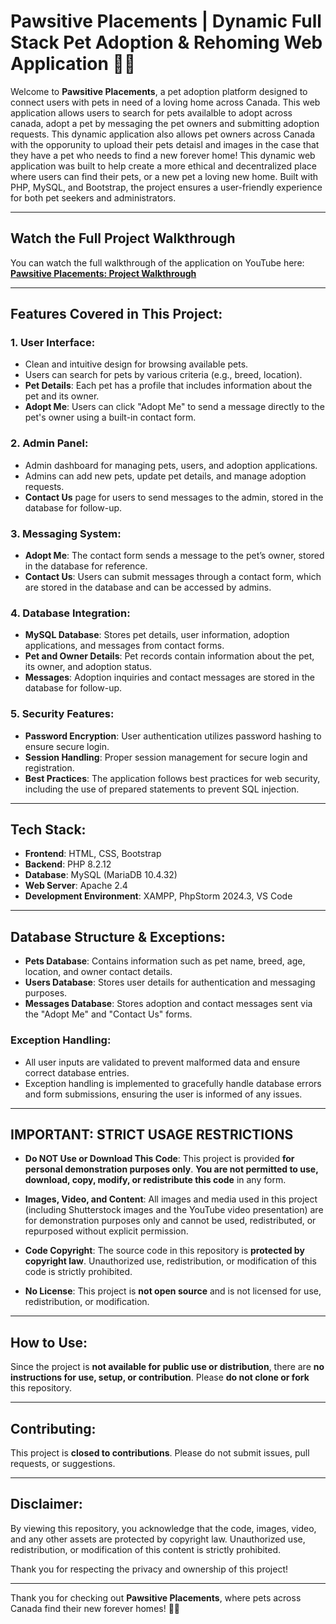 # Pawsitive Placements | Dynamic Full Stack Pet Adoption & Rehoming Web Application 🐾✨

Welcome to **Pawsitive Placements**, a pet adoption platform designed to connect users with pets in need of a loving home across Canada. This web application allows users to search for pets availalble to adopt across canada, adopt a pet by messaging the pet owners and submitting adoption requests. This dynamic application also allows pet owners across Canada with the opporunity to upload their pets detaisl and images in the case that they have a pet who needs to find a new forever home! This dynamic web application was built to help create a more ethical and decentralized place where users can find their pets, or a new pet a loving new home.  Built with PHP, MySQL, and Bootstrap, the project ensures a user-friendly experience for both pet seekers and administrators.

---

## Watch the Full Project Walkthrough

You can watch the full walkthrough of the application on YouTube here:  
[**Pawsitive Placements: Project Walkthrough**](https://youtu.be/pMGs_T0L7Ts)

---

## Features Covered in This Project:

### 1. **User Interface:**
- Clean and intuitive design for browsing available pets.
- Users can search for pets by various criteria (e.g., breed, location).
- **Pet Details**: Each pet has a profile that includes information about the pet and its owner.
- **Adopt Me**: Users can click "Adopt Me" to send a message directly to the pet's owner using a built-in contact form.

### 2. **Admin Panel:**
- Admin dashboard for managing pets, users, and adoption applications.
- Admins can add new pets, update pet details, and manage adoption requests.
- **Contact Us** page for users to send messages to the admin, stored in the database for follow-up.

### 3. **Messaging System:**
- **Adopt Me**: The contact form sends a message to the pet’s owner, stored in the database for reference.
- **Contact Us**: Users can submit messages through a contact form, which are stored in the database and can be accessed by admins.

### 4. **Database Integration:**
- **MySQL Database**: Stores pet details, user information, adoption applications, and messages from contact forms.
- **Pet and Owner Details**: Pet records contain information about the pet, its owner, and adoption status.
- **Messages**: Adoption inquiries and contact messages are stored in the database for follow-up.

### 5. **Security Features:**
- **Password Encryption**: User authentication utilizes password hashing to ensure secure login.
- **Session Handling**: Proper session management for secure login and registration.
- **Best Practices**: The application follows best practices for web security, including the use of prepared statements to prevent SQL injection.

---

## Tech Stack:

- **Frontend**: HTML, CSS, Bootstrap
- **Backend**: PHP 8.2.12
- **Database**: MySQL (MariaDB 10.4.32)
- **Web Server**: Apache 2.4
- **Development Environment**: XAMPP, PhpStorm 2024.3, VS Code

---

## Database Structure & Exceptions:

- **Pets Database**: Contains information such as pet name, breed, age, location, and owner contact details.
- **Users Database**: Stores user details for authentication and messaging purposes.
- **Messages Database**: Stores adoption and contact messages sent via the "Adopt Me" and "Contact Us" forms.
  
### Exception Handling:
- All user inputs are validated to prevent malformed data and ensure correct database entries.
- Exception handling is implemented to gracefully handle database errors and form submissions, ensuring the user is informed of any issues.

---

## **IMPORTANT: STRICT USAGE RESTRICTIONS**

- **Do NOT Use or Download This Code**: This project is provided **for personal demonstration purposes only**. **You are not permitted to use, download, copy, modify, or redistribute this code** in any form.
  
- **Images, Video, and Content**: All images and media used in this project (including Shutterstock images and the YouTube video presentation) are for demonstration purposes only and cannot be used, redistributed, or repurposed without explicit permission.

- **Code Copyright**: The source code in this repository is **protected by copyright law**. Unauthorized use, redistribution, or modification of this code is strictly prohibited.

- **No License**: This project is **not open source** and is not licensed for use, redistribution, or modification.

---

## How to Use:

Since the project is **not available for public use or distribution**, there are **no instructions for use, setup, or contribution**. Please **do not clone or fork** this repository.

---

## Contributing:

This project is **closed to contributions**. Please do not submit issues, pull requests, or suggestions.

---

## Disclaimer:
By viewing this repository, you acknowledge that the code, images, video, and any other assets are protected by copyright law. Unauthorized use, redistribution, or modification of this content is strictly prohibited.

Thank you for respecting the privacy and ownership of this project!

---

Thank you for checking out **Pawsitive Placements**, where pets across Canada find their new forever homes! 🐾✨
